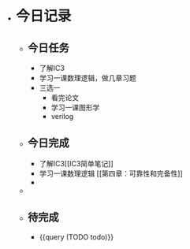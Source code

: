 - # 今日记录
	- ## 今日任务
		- 了解IC3
		- 学习一课数理逻辑，做几章习题
		- 三选一
			- 看完论文
			- 学习一课图形学
			- verilog
	- ##  今日完成
		- 了解IC3[[IC3简单笔记]]
		- 学习一课数理逻辑 [[第四章：可靠性和完备性]]
		-
	-
	- ## 待完成
		- {{query (TODO todo)}}